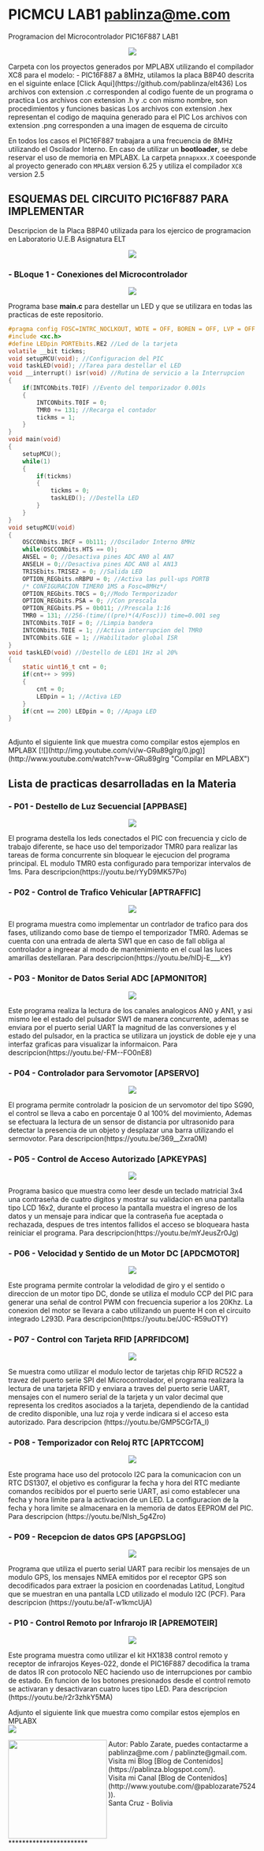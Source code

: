 # PICMCU LAB1 pablinza@me.com
Programacion del Microcontrolador PIC16F887 LAB1

<p align="center">
  <img src="/images/pic1.png"></img>
</p>
Carpeta con los proyectos generados por MPLABX utilizando el compilador XC8 para el modelo:
- PIC16F887 a 8MHz, utilamos la placa B8P40 descrita en el siguinte enlace [Click Aqui](https://github.com/pablinza/elt436)
Los archivos con extension .c corresponden al codigo fuente de un programa o practica
Los archivos con extension .h y .c con mismo nombre, son procedimientos y funciones basicas
Los archivos con extension .hex representan el codigo de maquina generado para el PIC
Los archivos con extension .png corresponden a una imagen de esquema de circuito

En todos los casos el PIC16F887 trabajara a una frecuencia de 8MHz utilizando el Oscilador Interno. En caso de utilizar un __bootloader__, se debe reservar el uso de memoria en MPLABX.
La carpeta `pnnapxxx.X` coeesponde al proyecto generado con `MPLABX` version 6.25 y utiliza el compilador `XC8` version 2.5 <br />


## ESQUEMAS DEL CIRCUITO PIC16F887 PARA IMPLEMENTAR
Descripcion de la Placa B8P40 utilizada para los ejercico de programacion en Laboratorio U.E.B Asignatura ELT
<p align="center">
  <img src="/images/b8p40.png"></img>
</p>

### - BLoque 1 - Conexiones del Microcontrolador
  <p align="center">
  <img src="/images/b8p40_sch_p1.png"></img>
</p>

Programa base __main.c__ para destellar un LED y que se utilizara en todas las practicas de este repositorio.

```c
#pragma config FOSC=INTRC_NOCLKOUT, WDTE = OFF, BOREN = OFF, LVP = OFF
#include <xc.h>
#define LEDpin PORTEbits.RE2 //Led de la tarjeta
volatile __bit tickms;
void setupMCU(void); //Configuracion del PIC
void taskLED(void); //Tarea para destellar el LED
void __interrupt() isr(void) //Rutina de servicio a la Interrupcion
{
    if(INTCONbits.T0IF) //Evento del temporizador 0.001s
    {
        INTCONbits.T0IF = 0;
        TMR0 += 131; //Recarga el contador
        tickms = 1;
    }
}
void main(void) 
{
    setupMCU();
    while(1)
    {
        if(tickms)
        {
            tickms = 0;
            taskLED(); //Destella LED
        }
    }
}
void setupMCU(void)
{
    OSCCONbits.IRCF = 0b111; //Oscilador Interno 8MHz
    while(OSCCONbits.HTS == 0);
    ANSEL = 0; //Desactiva pines ADC AN0 al AN7
    ANSELH = 0;//Desactiva pines ADC AN8 al AN13
    TRISEbits.TRISE2 = 0; //Salida LED
    OPTION_REGbits.nRBPU = 0; //Activa las pull-ups PORTB
    /* CONFIGURACION TIMER0 1MS a Fosc=8MHz*/
    OPTION_REGbits.T0CS = 0;//Modo Termporizador
    OPTION_REGbits.PSA = 0; //Con prescala
    OPTION_REGbits.PS = 0b011; //Prescala 1:16
    TMR0 = 131; //256-(time/((pre)*(4/Fosc))) time=0.001 seg
    INTCONbits.T0IF = 0; //Limpia bandera
    INTCONbits.T0IE = 1; //Activa interrupcion del TMR0
    INTCONbits.GIE = 1; //Habilitador global ISR
}
void taskLED(void) //Destello de LED1 1Hz al 20%
{
    static uint16_t cnt = 0;
    if(cnt++ > 999) 
    {
        cnt = 0;
        LEDpin = 1; //Activa LED
    }
    if(cnt == 200) LEDpin = 0; //Apaga LED
}
```
<br />
Adjunto el siguiente link que muestra como compilar estos ejemplos en MPLABX
[![](http://img.youtube.com/vi/w-GRu89glrg/0.jpg)](http://www.youtube.com/watch?v=w-GRu89glrg "Compilar en MPLABX")

## Lista de practicas desarrolladas en la Materia
### - P01 - Destello de Luz Secuencial   [APPBASE]
  <p align="center">
  <img src="/images/ap1base.png"></img>
</p>
El programa destella los leds conectados el PIC con frecuencia y ciclo de trabajo diferente, se hace uso del temporizador TMR0 para realizar las tareas de forma concurrente sin bloquear le ejecucion del programa principal. EL modulo TMR0 esta configurado para temporizar intervalos de 1ms. Para descripcion(https://youtu.be/rYyD9MK57Po)

### - P02 - Control de Trafico Vehicular [APTRAFFIC]
<p align="center">
  <img src="/images/ap2traffic.png"></img>
</p>
El programa muestra como implementar un contrlador de trafico para dos fases, utilizando como base de tiempo el temporizador TMR0. Ademas se cuenta con una entrada de alerta SW1 que en caso de fall obliga al controlador a ingreear al modo de mantenimiento en el cual las luces amarillas destellaran. Para descripcion(https://youtu.be/hlDj-E___kY)

### - P03 - Monitor de Datos Serial ADC  [APMONITOR]
<p align="center">
  <img src="/images/ap3monitor.png"></img>
</p>
Este programa realiza la lectura de los canales analogicos AN0 y AN1, y asi mismo lee el estado del pulsador SW1 de manera concurrente, ademas se enviara por el puerto serial UART la magnitud de las conversiones y el estado del pulsador, en la practica se utilizara un joystick de doble eje y una interfaz graficas para visualizar la informaicon. Para descripcion(https://youtu.be/-FM--FO0nE8)

### - P04 - Controlador para Servomotor  [APSERVO]
<p align="center">
  <img src="/images/ap4servo.png"></img>
</p>
El programa permite controladr la posicion de un servomotor del tipo SG90, el control se lleva a cabo en porcentaje 0 al 100% del movimiento, Ademas se efectuara la lectura de un sensor de distancia por ultrasonido para detectar la presencia de un objeto y desplazar una barra utilizando el sermovotor. Para descripcion(https://youtu.be/369__Zxra0M)

### - P05 - Control de Acceso Autorizado [APKEYPAS]
<p align="center">
  <img src="/images/ap5keypas.png"></img>
</p>
Programa basico que muestra como leer desde un teclado matricial 3x4 una contraseña de cuatro digitos y mostrar su validacion en una pantalla tipo LCD 16x2, durante el proceso la pantalla muestra el ingreso de los datos y un mensaje para indicar que la contraseña fue aceptada o rechazada, despues de tres intentos fallidos el acceso se bloqueara hasta reiniciar el programa. Para descripcion(https://youtu.be/mYJeusZr0Jg)

### - P06 - Velocidad y Sentido de un Motor DC [APDCMOTOR]
<p align="center">
  <img src="/images/ap6dcmotor.png"></img>
</p>
Este programa permite controlar la velodidad de giro y el sentido o direccion de un motor tipo DC, donde se utiliza el modulo CCP del PIC para generar una señal de control PWM con frecuencia superior a los 20Khz. La conexion del motor se llevara a cabo utilizando un puente H con el circuito integrado L293D. Para descripcion(https://youtu.be/J0C-R59uOTY)

### - P07 - Control con Tarjeta RFID [APRFIDCOM]
<p align="center">
  <img src="/images/ap7rfidcom.png"></img>
</p>
Se muestra como utilizar el modulo lector de tarjetas chip RFID RC522 a travez del puerto serie SPI del Microcontrolador, el programa realizara la lectura de una tarjeta RFID y enviara a traves del puerto serie UART, mensajes con el numero serial de la tarjeta y un valor decimal que representa los creditos asociados a la tarjeta, dependiendo de la cantidad de credito disponible, una luz roja y verde indicara si el acceso esta autorizado. Para descripcion (https://youtu.be/GMP5CGrTA_I)

### - P08 - Temporizador con Reloj RTC [APRTCCOM]
<p align="center">
  <img src="/images/ap8rtcalarm.png"></img>
</p>
Este programa hace uso del protocolo I2C para la comunicacion con un RTC DS1307, el objetivo es configurar la fecha y hora del RTC mediante comandos recibidos por el puerto serie UART, asi como establecer una fecha y hora limite para la activacion de un LED. La configuracion de la fecha y hora limite se almacenara en la memoria de datos EEPROM del PIC. Para descripcion (https://youtu.be/NIsh_5g4Zro)

### - P09 - Recepcion de datos GPS [APGPSLOG]
<p align="center">
  <img src="/images/ap9gpslive.png"></img>
</p>
Programa que utiliza el puerto serial UART para recibir los mensajes de un modulo GPS, los mensajes NMEA emitidos por el receptor GPS son decodificados para extraer la posicion en coordenadas Latitud, Longitud que se muestran en una pantalla LCD utilizado el modulo I2C (PCF). Para descripcion (https://youtu.be/aT-w1kmcUjA)

### - P10 - Control Remoto por Infrarojo IR [APREMOTEIR]
<p align="center">
  <img src="/images/ap10remoteir.png"></img>
</p>
Este programa muestra como utilizar el kit HX1838 control remoto y receptor de infrarojos Keyes-022, donde el PIC16F887 decodifica la trama de datos IR con protocolo NEC haciendo uso de interrupciones por cambio de estado.  En funcion de los botones presionados desde el control remoto se activaran y desactivaran cuatro luces tipo LED. Para descripcion (https://youtu.be/r2r3zhkY5MA) <br />

Adjunto el siguiente link que muestra como compilar estos ejemplos en MPLABX <br />
[![](http://img.youtube.com/vi/w-GRu89glrg/0.jpg)](http://www.youtube.com/watch?v=w-GRu89glrg "Compilar en MPLABX")



<img src="/images/pablo_ueb.png" align="left" width="200px"/>
Autor: Pablo Zarate, puedes contactarme a pablinza@me.com / pablinzte@gmail.com.  <br />
Visita mi Blog  [Blog de Contenidos](https://pablinza.blogspot.com/). <br />
Visita mi Canal [Blog de Contenidos](http://www.youtube.com/@pablozarate7524)). <br />
Santa Cruz - Bolivia 
<br clear="left"/>
***********************

